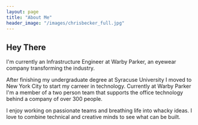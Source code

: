```yaml
---
layout: page
title: "About Me"
header_image: "/images/chrisbecker_full.jpg"
---
```


## Hey There

I'm currently an Infrastructure Engineer at Warby Parker, an eyewear company transforming the industry.

After finishing my undergraduate degree at Syracuse University I moved to New York City to start my carreer in technology. Currently at Warby Parker I'm a member of a two person team that supports the office technology behind a company of over 300 people.

I enjoy working on passionate teams and breathing life into whacky ideas. I love to combine technical and creative minds to see what can be built.
